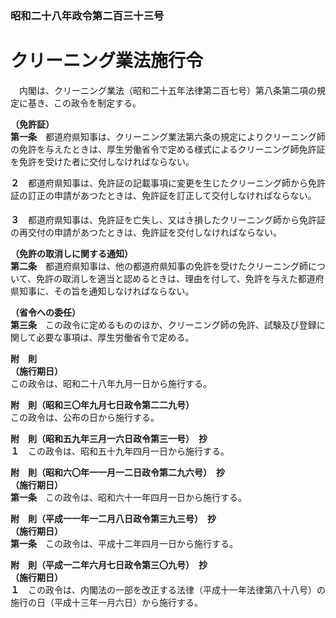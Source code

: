 ### 昭和二十八年政令第二百三十三号  
# クリーニング業法施行令  
　内閣は、クリーニング業法（昭和二十五年法律第二百七号）第八条第二項の規定に基き、この政令を制定する。  
  
**（免許証）**  
**第一条**　都道府県知事は、クリーニング業法第六条の規定によりクリーニング師の免許を与えたときは、厚生労働省令で定める様式によるクリーニング師免許証を免許を受けた者に交付しなければならない。  
  
**２**　都道府県知事は、免許証の記載事項に変更を生じたクリーニング師から免許証の訂正の申請があつたときは、免許証を訂正して交付しなければならない。  
  
**３**　都道府県知事は、免許証を亡失し、又は<ruby>き<rt>ヽ</rt></ruby>損したクリーニング師から免許証の再交付の申請があつたときは、免許証を交付しなければならない。  
  
**（免許の取消しに関する通知）**  
**第二条**　都道府県知事は、他の都道府県知事の免許を受けたクリーニング師について、免許の取消しを適当と認めるときは、理由を付して、免許を与えた都道府県知事に、その旨を通知しなければならない。  
  
**（省令への委任）**  
**第三条**　この政令に定めるもののほか、クリーニング師の免許、試験及び登録に関して必要な事項は、厚生労働省令で定める。  
  
**附　則**  
**（施行期日）**  
この政令は、昭和二十八年九月一日から施行する。  
  
**附　則（昭和三〇年九月七日政令第二二九号）**  
この政令は、公布の日から施行する。  
  
**附　則（昭和五九年三月一六日政令第三一号）　抄**  
**１**　この政令は、昭和五十九年四月一日から施行する。  
  
**附　則（昭和六〇年一一月一二日政令第二九六号）　抄**  
**（施行期日）**  
**第一条**　この政令は、昭和六十一年四月一日から施行する。  
  
**附　則（平成一一年一二月八日政令第三九三号）　抄**  
**（施行期日）**  
**第一条**　この政令は、平成十二年四月一日から施行する。  
  
**附　則（平成一二年六月七日政令第三〇九号）　抄**  
**（施行期日）**  
**１**　この政令は、内閣法の一部を改正する法律（平成十一年法律第八十八号）の施行の日（平成十三年一月六日）から施行する。  
  
